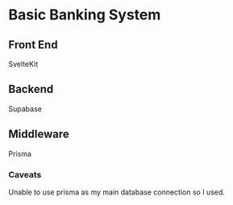 # Basic Banking System

## Front End

SvelteKit

## Backend

Supabase

## Middleware

Prisma

### Caveats

Unable to use prisma as my main database connection so I used.
